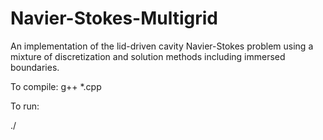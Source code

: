 # Navier-Stokes-Multigrid
An implementation of the lid-driven cavity Navier-Stokes problem using a mixture of discretization and solution methods including immersed boundaries.

To compile:
g++ *.cpp

To run:

./<executable name> <output directory>
